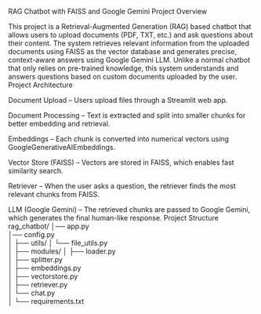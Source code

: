RAG Chatbot with FAISS and Google Gemini
Project Overview

This project is a Retrieval-Augmented Generation (RAG) based chatbot that allows users to upload documents (PDF, TXT, etc.) and ask questions about their content. The system retrieves relevant information from the uploaded documents using FAISS as the vector database and generates precise, context-aware answers using Google Gemini LLM.
Unlike a normal chatbot that only relies on pre-trained knowledge, this system understands and answers questions based on custom documents uploaded by the user.
Project Architecture

Document Upload – Users upload files through a Streamlit web app.

Document Processing – Text is extracted and split into smaller chunks for better embedding and retrieval.

Embeddings – Each chunk is converted into numerical vectors using GoogleGenerativeAIEmbeddings.

Vector Store (FAISS) – Vectors are stored in FAISS, which enables fast similarity search.

Retriever – When the user asks a question, the retriever finds the most relevant chunks from FAISS.

LLM (Google Gemini) – The retrieved chunks are passed to Google Gemini, which generates the final human-like response.
Project Structure
rag_chatbot/
│── app.py                
│── config.py             
│
├── utils/
│   └── file_utils.py      
│
├── modules/
│   ├── loader.py          
│   ├── splitter.py       
│   ├── embeddings.py      
│   ├── vectorstore.py    
│   ├── retriever.py      
│   └── chat.py           
│
└── requirements.txt       
